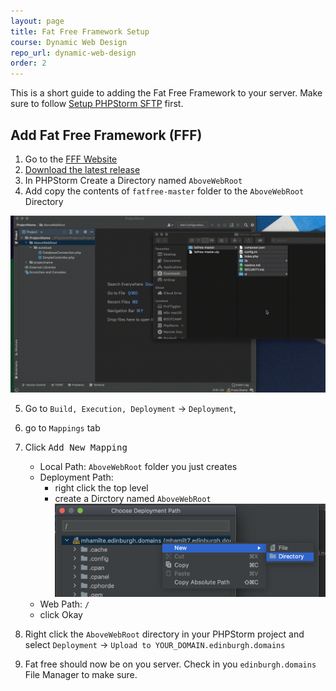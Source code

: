 ```yaml
---
layout: page
title: Fat Free Framework Setup
course: Dynamic Web Design
repo_url: dynamic-web-design
order: 2
---
```


This is a short guide to adding the Fat Free Framework to your server. Make sure to follow [Setup PHPStorm SFTP](phpstorm-sftp-setup) first.

## Add Fat Free Framework (FFF)

1.  Go to the [FFF Website](https://fatfreeframework.com/3.6/home)
2.  [Download the latest release](https://github.com/bcosca/fatfree/archive/master.zip)
3.  In PHPStorm Create a Directory named `AboveWebRoot`
4.  Add copy the contents of `fatfree-master` folder to the `AboveWebRoot` Directory

![fatfree to AboveWebRoot](gif/6-fff-setup.gif)

5.  Go to `Build, Execution, Deployment` -> `Deployment`,
6.  go to `Mappings` tab
7.  Click <kbd>Add New Mapping</kbd>

    -   Local Path: `AboveWebRoot` folder you just creates
    -   Deployment Path:
        -   right click the top level
        -   create a Dirctory named `AboveWebRoot` ![](img/phpstorm-new-mapping-directory.png)
    -   Web Path: `/`
    -   click Okay

8.  Right click the `AboveWebRoot` directory in your PHPStorm project and select `Deployment` -> `Upload to YOUR_DOMAIN.edinburgh.domains`
9.  Fat free should now be on you server. Check in you `edinburgh.domains` File Manager to make sure.
